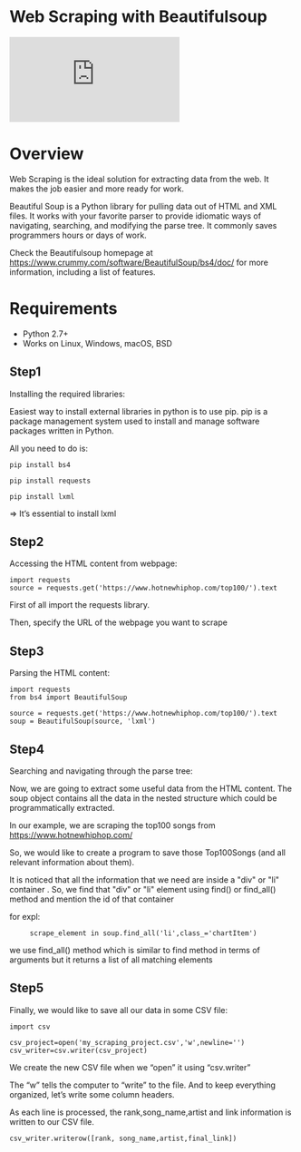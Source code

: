 
Web Scraping with Beautifulsoup
=

![PyPI - Python Version](https://img.shields.io/pypi/pyversions/README.md?color=3776AB&logo=python&logoColor=3CB371)

Overview
=
Web Scraping is the ideal solution for extracting data from the web. 
It makes the job easier and more ready for work.

Beautiful Soup is a Python library for pulling data out of HTML and XML files. 
It works with your favorite parser to provide idiomatic ways of navigating, searching, and modifying the parse tree. 
It commonly saves programmers hours or days of work.

Check the Beautifulsoup homepage at https://www.crummy.com/software/BeautifulSoup/bs4/doc/ for more information, including a list of features.

Requirements
=
* Python 2.7+
* Works on Linux, Windows, macOS, BSD

Step1
----
Installing the required libraries:

Easiest way to install external libraries in python is to use pip. pip is a package management system used to install and manage software packages written in Python.

All you need to do is:

    pip install bs4
    
    pip install requests
    
    pip install lxml
    
=> It’s essential to install lxml

Step2
----
Accessing the HTML content from webpage:

    import requests 
    source = requests.get('https://www.hotnewhiphop.com/top100/').text
    
First of all import the requests library.

Then, specify the URL of the webpage you want to scrape

Step3
---
Parsing the HTML content:

    import requests 
    from bs4 import BeautifulSoup

    source = requests.get('https://www.hotnewhiphop.com/top100/').text
    soup = BeautifulSoup(source, 'lxml')
    
 Step4
 ---
 Searching and navigating through the parse tree:
 
 Now, we are going to extract some useful data from the HTML content. The soup object contains all the data in the nested structure which could be programmatically extracted.
 
 In our example, we are scraping the top100 songs from  https://www.hotnewhiphop.com/
 
 So, we would like to create a program to save those Top100Songs (and all relevant information about them).
 
 It is noticed that all the information that we need are inside a "div" or "li" container . So, we find that "div" or "li" element  using find() or find_all() method and mention the   id of that container
 
 for expl:
 
         scrape_element in soup.find_all('li',class_='chartItem')
         
  we use find_all() method which is similar to find method in terms of arguments but it returns a list of all matching elements
  
  Step5
  ---
  Finally, we would like to save all our data in some CSV file:
  
    import csv
    
    csv_project=open('my_scraping_project.csv','w',newline='')
    csv_writer=csv.writer(csv_project)
    
  We create the new CSV file when we “open” it using “csv.writer”
  
  The “w” tells the computer to “write” to the file. And to keep everything organized, let’s write some column headers.
  
  As each line is processed, the rank,song_name,artist and link information is written to our CSV file.
  
    csv_writer.writerow([rank, song_name,artist,final_link])

 
 

                                              
    


  

    

    
    

  









